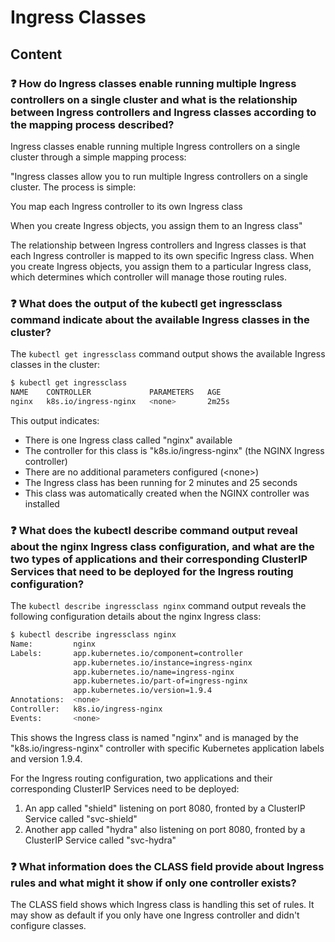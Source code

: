 # Ingress Classes

## Content

### ❓ How do Ingress classes enable running multiple Ingress controllers on a single cluster and what is the relationship between Ingress controllers and Ingress classes according to the mapping process described?
Ingress classes enable running multiple Ingress controllers on a single cluster through a simple mapping process:

"Ingress classes allow you to run multiple Ingress controllers on a single cluster. The process is simple:

You map each Ingress controller to its own Ingress class

When you create Ingress objects, you assign them to an Ingress class"

The relationship between Ingress controllers and Ingress classes is that each Ingress controller is mapped to its own specific Ingress class. When you create Ingress objects, you assign them to a particular Ingress class, which determines which controller will manage those routing rules.

### ❓ What does the output of the kubectl get ingressclass command indicate about the available Ingress classes in the cluster?
The `kubectl get ingressclass` command output shows the available Ingress classes in the cluster:

```bash
$ kubectl get ingressclass
NAME    CONTROLLER             PARAMETERS   AGE
nginx   k8s.io/ingress-nginx   <none>       2m25s
```

This output indicates:
- There is one Ingress class called "nginx" available
- The controller for this class is "k8s.io/ingress-nginx" (the NGINX Ingress controller)
- There are no additional parameters configured (\<none\>)
- The Ingress class has been running for 2 minutes and 25 seconds
- This class was automatically created when the NGINX controller was installed

### ❓ What does the kubectl describe command output reveal about the nginx Ingress class configuration, and what are the two types of applications and their corresponding ClusterIP Services that need to be deployed for the Ingress routing configuration?
The `kubectl describe ingressclass nginx` command output reveals the following configuration details about the nginx Ingress class:

```bash
$ kubectl describe ingressclass nginx
Name:         nginx
Labels:       app.kubernetes.io/component=controller
              app.kubernetes.io/instance=ingress-nginx
              app.kubernetes.io/name=ingress-nginx
              app.kubernetes.io/part-of=ingress-nginx
              app.kubernetes.io/version=1.9.4
Annotations:  <none>
Controller:   k8s.io/ingress-nginx
Events:       <none>
```

This shows the Ingress class is named "nginx" and is managed by the "k8s.io/ingress-nginx" controller with specific Kubernetes application labels and version 1.9.4.

For the Ingress routing configuration, two applications and their corresponding ClusterIP Services need to be deployed:

1. An app called "shield" listening on port 8080, fronted by a ClusterIP Service called "svc-shield"
2. Another app called "hydra" also listening on port 8080, fronted by a ClusterIP Service called "svc-hydra"

### ❓ What information does the CLASS field provide about Ingress rules and what might it show if only one controller exists?
The CLASS field shows which Ingress class is handling this set of rules. It may show as default if you only have one Ingress controller and didn't configure classes.

